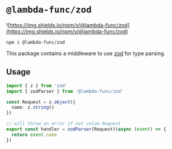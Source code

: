 # `@lambda-func/zod`

![https://img.shields.io/npm/v/@lambda-func/zod](https://img.shields.io/npm/v/@lambda-func/zod)

```shell
npm i @lambda-func/zod
```

This package contains a middleware to use [zod](https://github.com/colinhacks/zod) for type parsing.

## Usage

```typescript
import { z } from 'zod'
import { zodParser } from '@lambda-func/zod'

const Request = z.object({
  name: z.string()
})

// will throw an error if not value Request
export const handler = zodParser(Request)(async (event) => {
  return event.name
})
```
